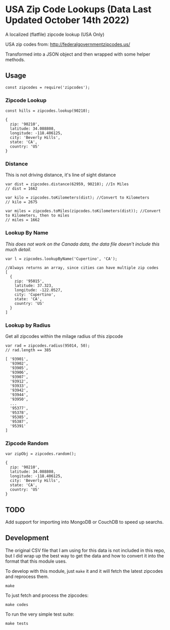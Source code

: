 # USA Zip Code Lookups (Data Last Updated October 14th 2022)

A localized (flatfile) zipcode lookup (USA Only)

USA zip codes from: http://federalgovernmentzipcodes.us/

Transformed into a JSON object and then wrapped with some helper methods.

## Usage

```
const zipcodes = require('zipcodes');
```

### Zipcode Lookup

```
const hills = zipcodes.lookup(90210);

{
  zip: '90210',
  latitude: 34.088808,
  longitude: -118.406125,
  city: 'Beverly Hills',
  state: 'CA',
  country: 'US'
}
```

### Distance

This is not driving distance, it's line of sight distance

```
var dist = zipcodes.distance(62959, 90210); //In Miles
// dist = 1662

var kilo = zipcodes.toKilometers(dist); //Convert to Kilometers
// kilo = 2675

var miles = zipcodes.toMiles(zipcodes.toKilometers(dist)); //Convert to Kilometers, then to miles
// miles = 1662
```

### Lookup By Name


*This does not work on the Canada data, the data file doesn't include this much detail.*

```
var l = zipcodes.lookupByName('Cupertino', 'CA');

//Always returns an array, since cities can have multiple zip codes
[
  {
    zip: '95015',
    latitude: 37.323,
    longitude: -122.0527,
    city: 'Cupertino',
    state: 'CA',
    country: 'US'
  }
]
```

### Lookup by Radius

Get all zipcodes within the milage radius of this zipcode

```
var rad = zipcodes.radius(95014, 50);
// rad.length == 385

[ '93901',
  '93902',
  '93905',
  '93906',
  '93907',
  '93912',
  '93933',
  '93942',
  '93944',
  '93950',
  ...
  '95377',
  '95378',
  '95385',
  '95387',
  '95391' 
]
```

### Zipcode Random

```
var zipObj = zipcodes.random();

{ 
  zip: '90210',
  latitude: 34.088808,
  longitude: -118.406125,
  city: 'Beverly Hills',
  state: 'CA',
  country: 'US'
}
```

## TODO

Add support for importing into MongoDB or CouchDB to speed up searchs.

## Development

The original CSV file that I am using for this data is not included in this repo, but I did wrap up
the best way to get the data and how to convert it into the format that this module uses.

To develop with this module, just `make` it and it will fetch the latest zipcodes and reprocess them.

```
make
```

To just fetch and process the zipcodes:

```
make codes
```

To run the very simple test suite:

```
make tests
```
